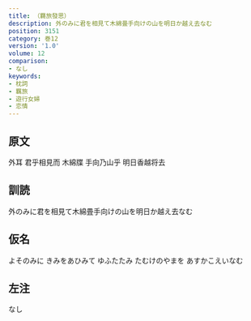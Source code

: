 ```yaml
---
title: （羇旅發思）
description: 外のみに君を相見て木綿畳手向けの山を明日か越え去なむ
position: 3151
category: 巻12
version: '1.0'
volume: 12
comparison:
- なし
keywords:
- 枕詞
- 羈旅
- 遊行女婦
- 恋情
---
```


## 原文

外耳 君乎相見而 木綿牒 手向乃山乎 明日香越将去

## 訓読

外のみに君を相見て木綿畳手向けの山を明日か越え去なむ

## 仮名

よそのみに きみをあひみて ゆふたたみ たむけのやまを あすかこえいなむ

## 左注

なし
